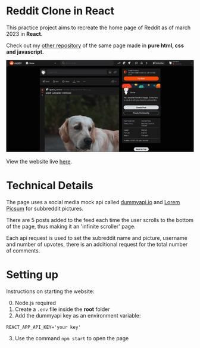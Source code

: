 # Reddit Clone in React

This practice project aims to recreate the home page of Reddit as of march 2023 in **React**. 

Check out my [other repository](https://github.com/teooko/Reddit-Clone-Vanilla) of the same page made in **pure html, css and javascript**. 

![Screenshot](screenshot.png)

View the website live [here](https://reddit-clone-react-gilt.vercel.app/).

# Technical Details

The page uses a social media mock api called [dummyapi.io](https://dummyapi.io/) and [Lorem Picsum](https://picsum.photos/) for subbreddit pictures. 

There are 5 posts added to the feed each time the user scrolls to the bottom of the page, thus making it an 'infinite scroller' page. 

Each api request is used to set the subreddit name and picture, username and number of upvotes, there is an additional request for the total number of comments.

# Setting up

Instructions on starting the website:

0. Node.js required
1. Create a `.env` file inside the **root** folder
2. Add the dummyapi key as an environment variable:
```
REACT_APP_API_KEY='your key'
```
3. Use the command `npm start` to open the page


